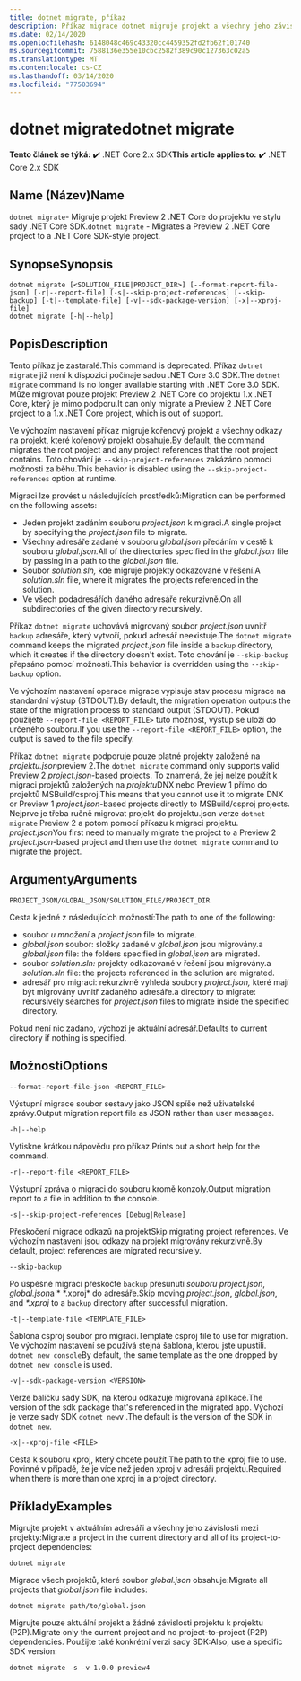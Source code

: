 ```yaml
---
title: dotnet migrate, příkaz
description: Příkaz migrace dotnet migruje projekt a všechny jeho závislosti.
ms.date: 02/14/2020
ms.openlocfilehash: 6148048c469c43320cc4459352fd2fb62f101740
ms.sourcegitcommit: 7588136e355e10cbc2582f389c90c127363c02a5
ms.translationtype: MT
ms.contentlocale: cs-CZ
ms.lasthandoff: 03/14/2020
ms.locfileid: "77503694"
---
```

# <a name="dotnet-migrate"></a><span data-ttu-id="4374d-103">dotnet migrate</span><span class="sxs-lookup"><span data-stu-id="4374d-103">dotnet migrate</span></span>

<span data-ttu-id="4374d-104">**Tento článek se týká:** ✔️ .NET Core 2.x SDK</span><span class="sxs-lookup"><span data-stu-id="4374d-104">**This article applies to:** ✔️ .NET Core 2.x SDK</span></span>

## <a name="name"></a><span data-ttu-id="4374d-105">Name (Název)</span><span class="sxs-lookup"><span data-stu-id="4374d-105">Name</span></span>

<span data-ttu-id="4374d-106">`dotnet migrate`- Migruje projekt Preview 2 .NET Core do projektu ve stylu sady .NET Core SDK.</span><span class="sxs-lookup"><span data-stu-id="4374d-106">`dotnet migrate` - Migrates a Preview 2 .NET Core project to a .NET Core SDK-style project.</span></span>

## <a name="synopsis"></a><span data-ttu-id="4374d-107">Synopse</span><span class="sxs-lookup"><span data-stu-id="4374d-107">Synopsis</span></span>

```dotnetcli
dotnet migrate [<SOLUTION_FILE|PROJECT_DIR>] [--format-report-file-json] [-r|--report-file] [-s|--skip-project-references] [--skip-backup] [-t|--template-file] [-v|--sdk-package-version] [-x|--xproj-file]
dotnet migrate [-h|--help]
```

## <a name="description"></a><span data-ttu-id="4374d-108">Popis</span><span class="sxs-lookup"><span data-stu-id="4374d-108">Description</span></span>

<span data-ttu-id="4374d-109">Tento příkaz je zastaralé.</span><span class="sxs-lookup"><span data-stu-id="4374d-109">This command is deprecated.</span></span> <span data-ttu-id="4374d-110">Příkaz `dotnet migrate` již není k dispozici počínaje sadou .NET Core 3.0 SDK.</span><span class="sxs-lookup"><span data-stu-id="4374d-110">The `dotnet migrate` command is no longer available starting with .NET Core 3.0 SDK.</span></span> <span data-ttu-id="4374d-111">Může migrovat pouze projekt Preview 2 .NET Core do projektu 1.x .NET Core, který je mimo podporu.</span><span class="sxs-lookup"><span data-stu-id="4374d-111">It can only migrate a Preview 2 .NET Core project to a 1.x .NET Core project, which is out of support.</span></span>

<span data-ttu-id="4374d-112">Ve výchozím nastavení příkaz migruje kořenový projekt a všechny odkazy na projekt, které kořenový projekt obsahuje.</span><span class="sxs-lookup"><span data-stu-id="4374d-112">By default, the command migrates the root project and any project references that the root project contains.</span></span> <span data-ttu-id="4374d-113">Toto chování je `--skip-project-references` zakázáno pomocí možnosti za běhu.</span><span class="sxs-lookup"><span data-stu-id="4374d-113">This behavior is disabled using the `--skip-project-references` option at runtime.</span></span>

<span data-ttu-id="4374d-114">Migraci lze provést u následujících prostředků:</span><span class="sxs-lookup"><span data-stu-id="4374d-114">Migration can be performed on the following assets:</span></span>

* <span data-ttu-id="4374d-115">Jeden projekt zadáním souboru *project.json* k migraci.</span><span class="sxs-lookup"><span data-stu-id="4374d-115">A single project by specifying the *project.json* file to migrate.</span></span>
* <span data-ttu-id="4374d-116">Všechny adresáře zadané v souboru *global.json* předáním v cestě k souboru *global.json.*</span><span class="sxs-lookup"><span data-stu-id="4374d-116">All of the directories specified in the *global.json* file by passing in a path to the *global.json* file.</span></span>
* <span data-ttu-id="4374d-117">Soubor *solution.sln,* kde migruje projekty odkazované v řešení.</span><span class="sxs-lookup"><span data-stu-id="4374d-117">A *solution.sln* file, where it migrates the projects referenced in the solution.</span></span>
* <span data-ttu-id="4374d-118">Ve všech podadresářích daného adresáře rekurzivně.</span><span class="sxs-lookup"><span data-stu-id="4374d-118">On all subdirectories of the given directory recursively.</span></span>

<span data-ttu-id="4374d-119">Příkaz `dotnet migrate` uchovává migrovaný soubor *project.json* uvnitř `backup` adresáře, který vytvoří, pokud adresář neexistuje.</span><span class="sxs-lookup"><span data-stu-id="4374d-119">The `dotnet migrate` command keeps the migrated *project.json* file inside a `backup` directory, which it creates if the directory doesn't exist.</span></span> <span data-ttu-id="4374d-120">Toto chování je `--skip-backup` přepsáno pomocí možnosti.</span><span class="sxs-lookup"><span data-stu-id="4374d-120">This behavior is overridden using the `--skip-backup` option.</span></span>

<span data-ttu-id="4374d-121">Ve výchozím nastavení operace migrace vypisuje stav procesu migrace na standardní výstup (STDOUT).</span><span class="sxs-lookup"><span data-stu-id="4374d-121">By default, the migration operation outputs the state of the migration process to standard output (STDOUT).</span></span> <span data-ttu-id="4374d-122">Pokud použijete `--report-file <REPORT_FILE>` tuto možnost, výstup se uloží do určeného souboru.</span><span class="sxs-lookup"><span data-stu-id="4374d-122">If you use the `--report-file <REPORT_FILE>` option, the output is saved to the file specify.</span></span>

<span data-ttu-id="4374d-123">Příkaz `dotnet migrate` podporuje pouze platné projekty založené na *projektu.json*preview 2.</span><span class="sxs-lookup"><span data-stu-id="4374d-123">The `dotnet migrate` command only supports valid Preview 2 *project.json*-based projects.</span></span> <span data-ttu-id="4374d-124">To znamená, že jej nelze použít k migraci projektů založených na *projektu*DNX nebo Preview 1 přímo do projektů MSBuild/csproj.</span><span class="sxs-lookup"><span data-stu-id="4374d-124">This means that you cannot use it to migrate DNX or Preview 1 *project.json*-based projects directly to MSBuild/csproj projects.</span></span> <span data-ttu-id="4374d-125">Nejprve je třeba ručně migrovat projekt do projektu.json verze `dotnet migrate` Preview 2 a potom pomocí příkazu k migraci projektu. *project.json*</span><span class="sxs-lookup"><span data-stu-id="4374d-125">You first need to manually migrate the project to a Preview 2 *project.json*-based project and then use the `dotnet migrate` command to migrate the project.</span></span>

## <a name="arguments"></a><span data-ttu-id="4374d-126">Argumenty</span><span class="sxs-lookup"><span data-stu-id="4374d-126">Arguments</span></span>

`PROJECT_JSON/GLOBAL_JSON/SOLUTION_FILE/PROJECT_DIR`

<span data-ttu-id="4374d-127">Cesta k jedné z následujících možností:</span><span class="sxs-lookup"><span data-stu-id="4374d-127">The path to one of the following:</span></span>

* <span data-ttu-id="4374d-128">soubor *u množení.*</span><span class="sxs-lookup"><span data-stu-id="4374d-128">a *project.json* file to migrate.</span></span>
* <span data-ttu-id="4374d-129">*global.json* soubor: složky zadané v *global.json* jsou migrovány.</span><span class="sxs-lookup"><span data-stu-id="4374d-129">a *global.json* file: the folders specified in *global.json* are migrated.</span></span>
* <span data-ttu-id="4374d-130">soubor *solution.sln:* projekty odkazované v řešení jsou migrovány.</span><span class="sxs-lookup"><span data-stu-id="4374d-130">a *solution.sln* file: the projects referenced in the solution are migrated.</span></span>
* <span data-ttu-id="4374d-131">adresář pro migraci: rekurzivně vyhledá soubory *project.json,* které mají být migrovány uvnitř zadaného adresáře.</span><span class="sxs-lookup"><span data-stu-id="4374d-131">a directory to migrate: recursively searches for *project.json* files to migrate inside the specified directory.</span></span>

<span data-ttu-id="4374d-132">Pokud není nic zadáno, výchozí je aktuální adresář.</span><span class="sxs-lookup"><span data-stu-id="4374d-132">Defaults to current directory if nothing is specified.</span></span>

## <a name="options"></a><span data-ttu-id="4374d-133">Možnosti</span><span class="sxs-lookup"><span data-stu-id="4374d-133">Options</span></span>

`--format-report-file-json <REPORT_FILE>`

<span data-ttu-id="4374d-134">Výstupní migrace soubor sestavy jako JSON spíše než uživatelské zprávy.</span><span class="sxs-lookup"><span data-stu-id="4374d-134">Output migration report file as JSON rather than user messages.</span></span>

`-h|--help`

<span data-ttu-id="4374d-135">Vytiskne krátkou nápovědu pro příkaz.</span><span class="sxs-lookup"><span data-stu-id="4374d-135">Prints out a short help for the command.</span></span>

`-r|--report-file <REPORT_FILE>`

<span data-ttu-id="4374d-136">Výstupní zpráva o migraci do souboru kromě konzoly.</span><span class="sxs-lookup"><span data-stu-id="4374d-136">Output migration report to a file in addition to the console.</span></span>

`-s|--skip-project-references [Debug|Release]`

<span data-ttu-id="4374d-137">Přeskočení migrace odkazů na projekt</span><span class="sxs-lookup"><span data-stu-id="4374d-137">Skip migrating project references.</span></span> <span data-ttu-id="4374d-138">Ve výchozím nastavení jsou odkazy na projekt migrovány rekurzivně.</span><span class="sxs-lookup"><span data-stu-id="4374d-138">By default, project references are migrated recursively.</span></span>

`--skip-backup`

<span data-ttu-id="4374d-139">Po úspěšné migraci přeskočte `backup` přesunutí *souboru project.json*, *global.json*a \* \*.xproj\* do adresáře.</span><span class="sxs-lookup"><span data-stu-id="4374d-139">Skip moving *project.json*, *global.json*, and *\*.xproj* to a `backup` directory after successful migration.</span></span>

`-t|--template-file <TEMPLATE_FILE>`

<span data-ttu-id="4374d-140">Šablona csproj soubor pro migraci.</span><span class="sxs-lookup"><span data-stu-id="4374d-140">Template csproj file to use for migration.</span></span> <span data-ttu-id="4374d-141">Ve výchozím nastavení se používá stejná šablona, kterou jste upustili. `dotnet new console`</span><span class="sxs-lookup"><span data-stu-id="4374d-141">By default, the same template as the one dropped by `dotnet new console` is used.</span></span>

`-v|--sdk-package-version <VERSION>`

<span data-ttu-id="4374d-142">Verze balíčku sady SDK, na kterou odkazuje migrovaná aplikace.</span><span class="sxs-lookup"><span data-stu-id="4374d-142">The version of the sdk package that's referenced in the migrated app.</span></span> <span data-ttu-id="4374d-143">Výchozí je verze sady SDK `dotnet new`v .</span><span class="sxs-lookup"><span data-stu-id="4374d-143">The default is the version of the SDK in `dotnet new`.</span></span>

`-x|--xproj-file <FILE>`

<span data-ttu-id="4374d-144">Cesta k souboru xproj, který chcete použít.</span><span class="sxs-lookup"><span data-stu-id="4374d-144">The path to the xproj file to use.</span></span> <span data-ttu-id="4374d-145">Povinné v případě, že je více než jeden xproj v adresáři projektu.</span><span class="sxs-lookup"><span data-stu-id="4374d-145">Required when there is more than one xproj in a project directory.</span></span>

## <a name="examples"></a><span data-ttu-id="4374d-146">Příklady</span><span class="sxs-lookup"><span data-stu-id="4374d-146">Examples</span></span>

<span data-ttu-id="4374d-147">Migrujte projekt v aktuálním adresáři a všechny jeho závislosti mezi projekty:</span><span class="sxs-lookup"><span data-stu-id="4374d-147">Migrate a project in the current directory and all of its project-to-project dependencies:</span></span>

`dotnet migrate`

<span data-ttu-id="4374d-148">Migrace všech projektů, které soubor *global.json* obsahuje:</span><span class="sxs-lookup"><span data-stu-id="4374d-148">Migrate all projects that *global.json* file includes:</span></span>

`dotnet migrate path/to/global.json`

<span data-ttu-id="4374d-149">Migrujte pouze aktuální projekt a žádné závislosti projektu k projektu (P2P).</span><span class="sxs-lookup"><span data-stu-id="4374d-149">Migrate only the current project and no project-to-project (P2P) dependencies.</span></span> <span data-ttu-id="4374d-150">Použijte také konkrétní verzi sady SDK:</span><span class="sxs-lookup"><span data-stu-id="4374d-150">Also, use a specific SDK version:</span></span>

`dotnet migrate -s -v 1.0.0-preview4`
